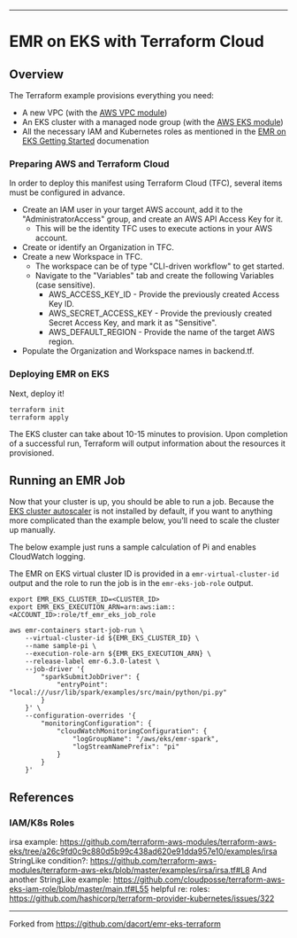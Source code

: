 ----

# EMR on EKS with Terraform Cloud

## Overview

The Terraform example provisions everything you need:
- A new VPC (with the [AWS VPC module](https://registry.terraform.io/modules/terraform-aws-modules/vpc/aws/latest))
- An EKS cluster with a managed node group (with the [AWS EKS module](https://registry.terraform.io/modules/terraform-aws-modules/eks/aws/latest))
- All the necessary IAM and Kubernetes roles as mentioned in the [EMR on EKS Getting Started](https://docs.aws.amazon.com/emr/latest/EMR-on-EKS-DevelopmentGuide/setting-up.html) documenation

### Preparing AWS and Terraform Cloud

In order to deploy this manifest using Terraform Cloud (TFC), several items must be configured in advance.
- Create an IAM user in your target AWS account, add it to the "AdministratorAccess" group, and create an AWS API Access Key for it.
  - This will be the identity TFC uses to execute actions in your AWS account.
- Create or identify an Organization in TFC.
- Create a new Workspace in TFC.
  - The workspace can be of type "CLI-driven workflow" to get started.
  - Navigate to the "Variables" tab and create the following Variables (case sensitive).
    - AWS_ACCESS_KEY_ID - Provide the previously created Access Key ID.
    - AWS_SECRET_ACCESS_KEY - Provide the previously created Secret Access Key, and mark it as "Sensitive".
    - AWS_DEFAULT_REGION - Provide the name of the target AWS region.
- Populate the Organization and Workspace names in backend.tf.

### Deploying EMR on EKS

Next, deploy it!
```shell
terraform init
terraform apply
```

The EKS cluster can take about 10-15 minutes to provision.  Upon completion of a successful run, Terraform will output information about the resources it provisioned.  

## Running an EMR Job

Now that your cluster is up, you should be able to run a job. Because the [EKS cluster autoscaler](https://docs.aws.amazon.com/eks/latest/userguide/cluster-autoscaler.html) is not installed by default, if you want to anything more complicated than the example below, you'll need to scale the cluster up manually.

The below example just runs a sample calculation of Pi and enables CloudWatch logging.

The EMR on EKS virtual cluster ID is provided in a `emr-virtual-cluster-id` output and the role to run the job is in the `emr-eks-job-role` output.

```shell
export EMR_EKS_CLUSTER_ID=<CLUSTER_ID>
export EMR_EKS_EXECUTION_ARN=arn:aws:iam::<ACCOUNT_ID>:role/tf_emr_eks_job_role

aws emr-containers start-job-run \
    --virtual-cluster-id ${EMR_EKS_CLUSTER_ID} \
    --name sample-pi \
    --execution-role-arn ${EMR_EKS_EXECUTION_ARN} \
    --release-label emr-6.3.0-latest \
    --job-driver '{
        "sparkSubmitJobDriver": {
            "entryPoint": "local:///usr/lib/spark/examples/src/main/python/pi.py"
        }
    }' \
    --configuration-overrides '{
        "monitoringConfiguration": {
            "cloudWatchMonitoringConfiguration": {
                "logGroupName": "/aws/eks/emr-spark",
                "logStreamNamePrefix": "pi"
            }
        }
    }'
```

## References

### IAM/K8s Roles

irsa example: https://github.com/terraform-aws-modules/terraform-aws-eks/tree/a26c9fd0c9c880d5b99c438ad620e91dda957e10/examples/irsa
StringLike condition?: https://github.com/terraform-aws-modules/terraform-aws-eks/blob/master/examples/irsa/irsa.tf#L8
And another StringLike example: https://github.com/cloudposse/terraform-aws-eks-iam-role/blob/master/main.tf#L55
helpful re: roles: https://github.com/hashicorp/terraform-provider-kubernetes/issues/322

---

Forked from https://github.com/dacort/emr-eks-terraform